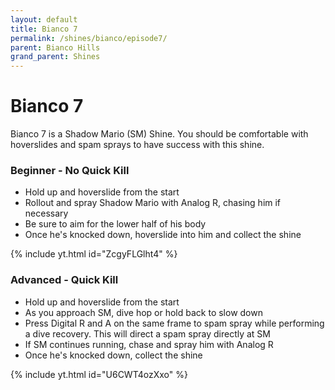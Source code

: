 ```yaml
---
layout: default 
title: Bianco 7
permalink: /shines/bianco/episode7/
parent: Bianco Hills
grand_parent: Shines
---
```

# Bianco 7
Bianco 7 is a Shadow Mario (SM) Shine. You should be comfortable with hoverslides and spam sprays to have success with this shine.
### Beginner - No Quick Kill
- Hold up and hoverslide from the start
- Rollout and spray Shadow Mario with Analog R, chasing him if necessary
- Be sure to aim for the lower half of his body
- Once he's knocked down, hoverslide into him and collect the shine

{% include yt.html id="ZcgyFLGlht4" %}
### Advanced - Quick Kill
- Hold up and hoverslide from the start
- As you approach SM, dive hop or hold back to slow down
- Press Digital R and A on the same frame to spam spray while performing a dive recovery. This will direct a spam spray directly at SM
- If SM continues running, chase and spray him with Analog R
- Once he's knocked down, collect the shine

{% include yt.html id="U6CWT4ozXxo" %}

